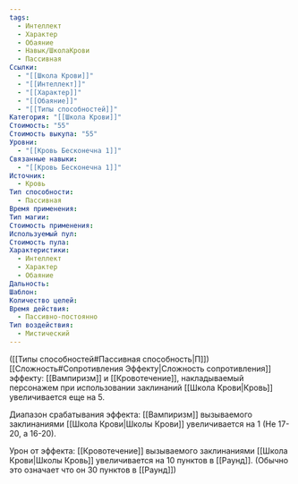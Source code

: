```yaml
---
tags:
  - Интеллект
  - Характер
  - Обаяние
  - Навык/ШколаКрови
  - Пассивная
Ссылки:
  - "[[Школа Крови]]"
  - "[[Интеллект]]"
  - "[[Характер]]"
  - "[[Обаяние]]"
  - "[[Типы способностей]]"
Категория: "[[Школа Крови]]"
Стоимость: "55"
Стоимость выкупа: "55"
Уровни:
  - "[[Кровь Бесконечна 1]]"
Связанные навыки:
  - "[[Кровь Бесконечна 1]]"
Источник:
  - Кровь
Тип способности:
  - Пассивная
Время применения: 
Тип магии: 
Стоимость применения: 
Используемый пул: 
Стоимость пула: 
Характеристики:
  - Интеллект
  - Характер
  - Обаяние
Дальность: 
Шаблон: 
Количество целей: 
Время действия:
  - Пассивно-постоянно
Тип воздействия:
  - Мистический
---
```

([[Типы способностей#Пассивная способность|П]]) [[Сложность#Cопротивления Эффекту|Сложность сопротивления]] эффекту: [[Вампиризм]] и [[Кровотечение]], накладываемый персонажем при использовании заклинаний [[Школа Крови|Кровь]] увеличивается еще на 5.

Диапазон срабатывания эффекта: [[Вампиризм]] вызываемого заклинаниями [[Школа Крови|Школы Крови]] увеличивается на 1 (Не 17-20, а 16-20).

Урон от эффекта: [[Кровотечение]] вызываемого заклинаниями [[Школа Крови|Школы Кровь]]  увеличивается на 10 пунктов в [[Раунд]]. (Обычно это означает что он 30 пунктов в [[Раунд]])